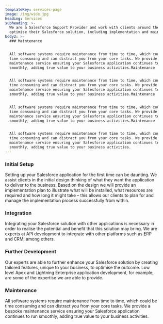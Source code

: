 ```yaml
---
templateKey: services-page
image: /img/wide.jpg
heading: Services
subheading: >-
  We are a Salesforce Support Provider and work with clients around the world to
  optimise their Salesforce solution, including implementation and maintainance.
body2: >-
  ### Maintenance


  All software systems require maintenance from time to time, which could be
  time consuming and can distract you from your core tasks. We provide a bespoke
  maintenance service ensuring your Salesforce application continues to run
  smoothly, adding true value to your business activities.Maintenance


  All software systems require maintenance from time to time, which could be
  time consuming and can distract you from your core tasks. We provide a bespoke
  maintenance service ensuring your Salesforce application continues to run
  smoothly, adding true value to your business activities.Maintenance


  All software systems require maintenance from time to time, which could be
  time consuming and can distract you from your core tasks. We provide a bespoke
  maintenance service ensuring your Salesforce application continues to run
  smoothly, adding true value to your business activities.Maintenance


  All software systems require maintenance from time to time, which could be
  time consuming and can distract you from your core tasks. We provide a bespoke
  maintenance service ensuring your Salesforce application continues to run
  smoothly, adding true value to your business activities.
---
```

### Initial Setup

Setting up your Salesforce application for the first time can be daunting. We assist clients in the initial design thinking of what they want the application to deliver to the business. Based on the design we will provide an implementation plan to illustrate what will be installed, what resources are required and how long it might take – this allows our clients to plan for and manage the implementation process successfully from within.

### 

### Integration

Integrating your Salesforce solution with other applications is necessary in order to realise the potential and benefit that this solution may bring. We are experts at API development to integrate with other platforms such as ERP and CRM, among others.

### 

### Further Development

Our experts are able to further enhance your Salesforce solution by creating tailored features, unique to your business, to optimise the outcome. Low level Apex and Lightning Enterprise application development, for example, are some of the expertise we are able to provide.

### 

### Maintenance

All software systems require maintenance from time to time, which could be time consuming and can distract you from your core tasks. We provide a bespoke maintenance service ensuring your Salesforce application continues to run smoothly, adding true value to your business activities.
